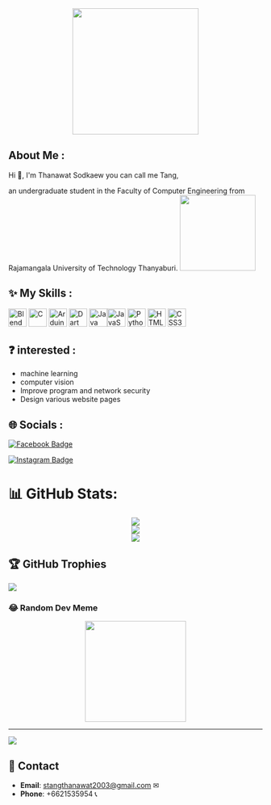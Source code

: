 <div id="header" align="center">
  <img src="https://media.giphy.com/media/Dk57URqjqjHjNGHeMV/giphy.gif?cid=ecf05e4742gjvyhbos058yvuita6qtbnra5kgryxbm23ypr4&ep=v1_gifs_search&rid=giphy.gif&ct=g" width="250"/>
</div>

## About Me :
  
Hi 👋, I'm Thanawat Sodkaew you can call me Tang, 

an undergraduate student in the Faculty of Computer Engineering from Rajamangala University of Technology Thanyaburi.  <img src="https://media.giphy.com/media/UIN7Andwh7kDZGUvmt/giphy.gif?cid=ecf05e47m5r06wovgbglchpg78vw4l9wmaaakas6v3ia9tv6&ep=v1_gifs_search&rid=giphy.gif&ct=g" width="150"/>

## ✨ My Skills :

<p align="left">
  <a href="https://www.blender.org/" target="_blank" rel="noreferrer"><img src="https://raw.githubusercontent.com/danielcranney/readme-generator/main/public/icons/skills/blender-colored.svg" width="36" height="36" alt="Blender" /></a>
<a href="https://docs.microsoft.com/en-us/cpp/?view=msvc-170" target="_blank" rel="noreferrer"><img src="https://raw.githubusercontent.com/danielcranney/readme-generator/main/public/icons/skills/c-colored.svg" width="36" height="36" alt="C" /></a>
  <a href="https://store.arduino.cc/?gclid=Cj0KCQjw2eilBhCCARIsAG0Pf8uueBifykWcsSS4LPESeGQfxGVKJYnzV7bz471XfknQJy_1VINVWM8aAkLtEALw_wcB" target="_blank" rel="noreferrer"><img src="https://raw.githubusercontent.com/danielcranney/readme-generator/main/public/icons/skills/arduino-colored.svg" width="36" height="36" alt="Arduino" /></a>
  <a href="https://dart.dev/" target="_blank" rel="noreferrer"><img src="https://raw.githubusercontent.com/danielcranney/readme-generator/main/public/icons/skills/dart-colored.svg" width="36" height="36" alt="Dart" /></a>
  <a href="https://www.oracle.com/java/" target="_blank" rel="noreferrer"><img src="https://raw.githubusercontent.com/danielcranney/readme-generator/main/public/icons/skills/java-colored.svg" width="36" height="36" alt="Java" /></a><a href="https://developer.mozilla.org/en-US/docs/Web/JavaScript" target="_blank" rel="noreferrer"><img src="https://raw.githubusercontent.com/danielcranney/readme-generator/main/public/icons/skills/javascript-colored.svg" width="36" height="36" alt="JavaScript" /></a>
  <a href="https://www.python.org/" target="_blank" rel="noreferrer"><img src="https://raw.githubusercontent.com/danielcranney/readme-generator/main/public/icons/skills/python-colored.svg" width="36" height="36" alt="Python" /></a>
  <a href="https://developer.mozilla.org/en-US/docs/Glossary/HTML5" target="_blank" rel="noreferrer"><img src="https://raw.githubusercontent.com/danielcranney/readme-generator/main/public/icons/skills/html5-colored.svg" width="36" height="36" alt="HTML5" /></a>
  <a href="https://www.w3.org/TR/CSS/#css" target="_blank" rel="noreferrer"><img src="https://raw.githubusercontent.com/danielcranney/readme-generator/main/public/icons/skills/css3-colored.svg" width="36" height="36" alt="CSS3" /></a>  
</p>

## ❓ interested :

- machine learning
- computer vision
- Improve program and network security
- Design various website pages


## 🌐 Socials :
<p> 
  <a href="https://www.facebook.com/thanawat.sodkeaw?mibextid=LQQJ4d">
    <img src="https://img.shields.io/badge/Facebook-blue?style=for-the-badge&logo=facebook&logoColor=white" alt="Facebook Badge"/>
  </a> 
</p>

<p> 
  <a href="https://www.instagram.com/thanawat_sk?igsh=MTR1dzEzeGJ1OXo0cw==">
    <img src="https://img.shields.io/badge/Instagram-purple?style=for-the-badge&logo=instagram&logoColor=white" alt="Instagram Badge"/>
  </a> 
</p>


# 📊 GitHub Stats:
<div id="header" align="center">
  
![](https://github-readme-stats.vercel.app/api?username=dom28s&theme=calm&hide_border=true&include_all_commits=false&count_private=true)<br/>
![](https://github-readme-streak-stats.herokuapp.com/?user=dom28s&theme=calm&hide_border=true)<br/>
![](https://github-readme-stats.vercel.app/api/top-langs/?username=dom28s&theme=calm&hide_border=true&include_all_commits=false&count_private=true&layout=compact)

</div>

## 🏆 GitHub Trophies
![](https://github-profile-trophy.vercel.app/?username=dom28s&theme=dracula&no-frame=true&no-bg=true&margin-w=4)

### 😂 Random Dev Meme

<div id="header" align="center">
  
<img src='https://randommeme-five.vercel.app/' style="height: 200px;"/>

</div>

---
[![](https://visitcount.itsvg.in/api?id=dom28s&icon=3&color=7)](https://visitcount.itsvg.in)

<!-- Proudly created with GPRM ( https://gprm.itsvg.in ) -->

## 💌 Contact

- **Email**: [stangthanawat2003@gmail.com](mailto:stangthanawat2003@gmail.com) ✉
- **Phone**: +6621535954 📞
